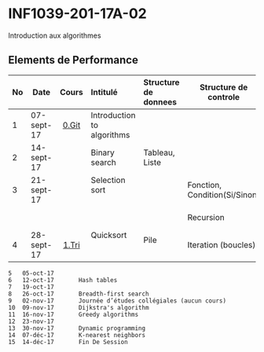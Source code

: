 # INF1039-201-17A-02
Introduction aux algorithmes

## Elements de Performance

|No| Date     | Cours           | Intitulé                                |  Structure de donnees       | Structure de controle          |
|--|----------|:---------------:|:----------------------------------------|:----------------------------|--------------------------------| 
| 1|07-sept-17|[0.Git](./0.Git) | Introduction to algorithms              |                             |                                |
| 2|14-sept-17|                 | Binary search                           | Tableau, Liste              |                                |
| 3|21-sept-17|                 | Selection sort                          |                             | Fonction, Condition(Si/Sinon)  |
|  |          |                 |                                         |                             | Recursion                      |
| 4|28-sept-17|[1.Tri](./1.Tri) | Quicksort                               | Pile                        | Iteration (boucles) .          |

```
5	05-oct-17		
6	12-oct-17		Hash tables
7	19-oct-17		
8	26-oct-17		Breadth-first search
9	02-nov-17		Journée d’études collégiales (aucun cours)
10	09-nov-17		Dijkstra's algorithm
11	16-nov-17		Greedy algorithms
12	23-nov-17		
13	30-nov-17		Dynamic programming
14	07-déc-17		K-nearest neighbors
15	14-déc-17		Fin De Session
```
